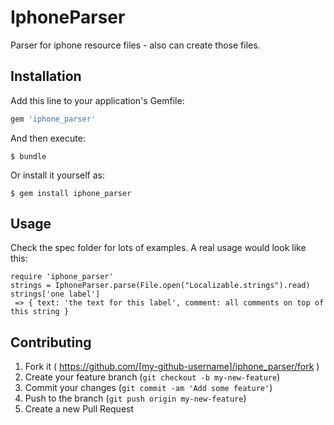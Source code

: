 # IphoneParser

Parser for iphone resource files - also can create those files.

## Installation

Add this line to your application's Gemfile:

```ruby
gem 'iphone_parser'
```

And then execute:

    $ bundle

Or install it yourself as:

    $ gem install iphone_parser

## Usage

Check the spec folder for lots of examples. A real usage would look like this:

    require 'iphone_parser'
    strings = IphoneParser.parse(File.open("Localizable.strings").read)
    strings['one label']
     => { text: 'the text for this label', comment: all comments on top of this string }


## Contributing

1. Fork it ( https://github.com/[my-github-username]/iphone_parser/fork )
2. Create your feature branch (`git checkout -b my-new-feature`)
3. Commit your changes (`git commit -am 'Add some feature'`)
4. Push to the branch (`git push origin my-new-feature`)
5. Create a new Pull Request
